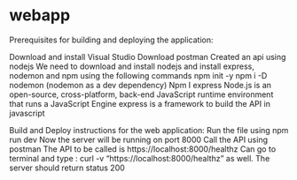 # webapp
Prerequisites for building and deploying the application:

Download and install Visual Studio
Download postman
Created an api using nodejs
We need to download and install nodejs and install express, nodemon and npm using the following commands
npm init -y
npm i -D nodemon (nodemon as a dev dependency)
Npm I express
Node.js is an open-source, cross-platform, back-end JavaScript runtime environment that runs a JavaScript Engine
express is a framework to build the API in javascript

Build and Deploy instructions for the web application:
Run the file using npm run dev
Now the server will be running on port 8000
Call the API using postman
The API to be called is https://localhost:8000/healthz
Can go to terminal and type : curl -v “https://localhost:8000/healthz” as well.
The server should return status 200


